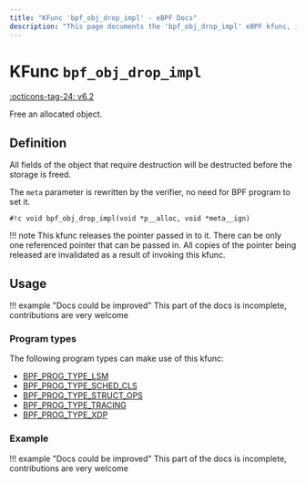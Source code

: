 ```yaml
---
title: "KFunc 'bpf_obj_drop_impl' - eBPF Docs"
description: "This page documents the 'bpf_obj_drop_impl' eBPF kfunc, including its defintion, usage, program types that can use it, and examples."
---
```

# KFunc `bpf_obj_drop_impl`

<!-- [FEATURE_TAG](bpf_obj_drop_impl) -->
[:octicons-tag-24: v6.2](https://github.com/torvalds/linux/commit/ac9f06050a3580cf4076a57a470cd71f12a81171)
<!-- [/FEATURE_TAG] -->

Free an allocated object.

## Definition

All fields of the object that require destruction will be destructed before the storage is freed.

The `meta` parameter is rewritten by the verifier, no need for BPF
program to set it.

<!-- [KFUNC_DEF] -->
`#!c void bpf_obj_drop_impl(void *p__alloc, void *meta__ign)`

!!! note
	This kfunc releases the pointer passed in to it. There can be only one referenced pointer that can be passed in. 
	All copies of the pointer being released are invalidated as a result of invoking this kfunc.
<!-- [/KFUNC_DEF] -->

## Usage

!!! example "Docs could be improved"
    This part of the docs is incomplete, contributions are very welcome

### Program types

The following program types can make use of this kfunc:

<!-- [KFUNC_PROG_REF] -->
- [BPF_PROG_TYPE_LSM](../program-type/BPF_PROG_TYPE_LSM.md)
- [BPF_PROG_TYPE_SCHED_CLS](../program-type/BPF_PROG_TYPE_SCHED_CLS.md)
- [BPF_PROG_TYPE_STRUCT_OPS](../program-type/BPF_PROG_TYPE_STRUCT_OPS.md)
- [BPF_PROG_TYPE_TRACING](../program-type/BPF_PROG_TYPE_TRACING.md)
- [BPF_PROG_TYPE_XDP](../program-type/BPF_PROG_TYPE_XDP.md)
<!-- [/KFUNC_PROG_REF] -->

### Example

!!! example "Docs could be improved"
    This part of the docs is incomplete, contributions are very welcome

